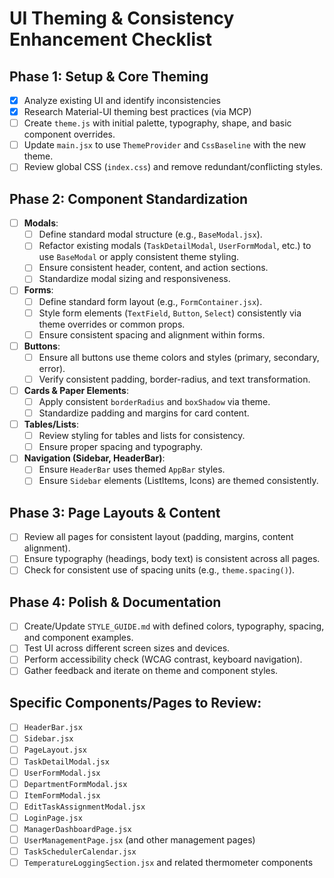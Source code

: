 # UI Theming & Consistency Enhancement Checklist

## Phase 1: Setup & Core Theming
- [x] Analyze existing UI and identify inconsistencies
- [x] Research Material-UI theming best practices (via MCP)
- [ ] Create `theme.js` with initial palette, typography, shape, and basic component overrides.
- [ ] Update `main.jsx` to use `ThemeProvider` and `CssBaseline` with the new theme.
- [ ] Review global CSS (`index.css`) and remove redundant/conflicting styles.

## Phase 2: Component Standardization
- [ ] **Modals**:
  - [ ] Define standard modal structure (e.g., `BaseModal.jsx`).
  - [ ] Refactor existing modals (`TaskDetailModal`, `UserFormModal`, etc.) to use `BaseModal` or apply consistent theme styling.
  - [ ] Ensure consistent header, content, and action sections.
  - [ ] Standardize modal sizing and responsiveness.
- [ ] **Forms**:
  - [ ] Define standard form layout (e.g., `FormContainer.jsx`).
  - [ ] Style form elements (`TextField`, `Button`, `Select`) consistently via theme overrides or common props.
  - [ ] Ensure consistent spacing and alignment within forms.
- [ ] **Buttons**:
  - [ ] Ensure all buttons use theme colors and styles (primary, secondary, error).
  - [ ] Verify consistent padding, border-radius, and text transformation.
- [ ] **Cards & Paper Elements**:
  - [ ] Apply consistent `borderRadius` and `boxShadow` via theme.
  - [ ] Standardize padding and margins for card content.
- [ ] **Tables/Lists**:
  - [ ] Review styling for tables and lists for consistency.
  - [ ] Ensure proper spacing and typography.
- [ ] **Navigation (Sidebar, HeaderBar)**:
  - [ ] Ensure `HeaderBar` uses themed `AppBar` styles.
  - [ ] Ensure `Sidebar` elements (ListItems, Icons) are themed consistently.

## Phase 3: Page Layouts & Content
- [ ] Review all pages for consistent layout (padding, margins, content alignment).
- [ ] Ensure typography (headings, body text) is consistent across all pages.
- [ ] Check for consistent use of spacing units (e.g., `theme.spacing()`).

## Phase 4: Polish & Documentation
- [ ] Create/Update `STYLE_GUIDE.md` with defined colors, typography, spacing, and component examples.
- [ ] Test UI across different screen sizes and devices.
- [ ] Perform accessibility check (WCAG contrast, keyboard navigation).
- [ ] Gather feedback and iterate on theme and component styles.

## Specific Components/Pages to Review:
- [ ] `HeaderBar.jsx`
- [ ] `Sidebar.jsx`
- [ ] `PageLayout.jsx`
- [ ] `TaskDetailModal.jsx`
- [ ] `UserFormModal.jsx`
- [ ] `DepartmentFormModal.jsx`
- [ ] `ItemFormModal.jsx`
- [ ] `EditTaskAssignmentModal.jsx`
- [ ] `LoginPage.jsx`
- [ ] `ManagerDashboardPage.jsx`
- [ ] `UserManagementPage.jsx` (and other management pages)
- [ ] `TaskSchedulerCalendar.jsx`
- [ ] `TemperatureLoggingSection.jsx` and related thermometer components
